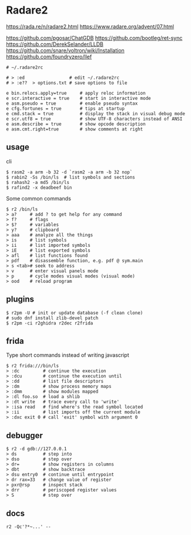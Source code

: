 # Radare2
https://rada.re/n/radare2.html
https://www.radare.org/advent/07.html

https://github.com/pgosar/ChatGDB
https://github.com/bootleg/ret-sync
https://github.com/DerekSelander/LLDB
https://github.com/snare/voltron/wiki/Installation
https://github.com/foundryzero/llef

```
# ~/.radare2rc

# > :ed                 # edit ~/.radare2rc
# > :e??  > options.txt # save options to file

e bin.relocs.apply=true     # apply reloc information
e scr.interactive = true    # start in interactive mode
e asm.pseudo = true         # enable pseudo syntax
e cfg.fortunes = true       # tips at startup
e cmd.stack = true          # display the stack in visual debug mode
e scr.utf8 = true           # show UTF-8 characters instead of ANSI
e asm.describe = true       # show opcode description
e asm.cmt.right=true        # show comments at right

```

## usage
cli
```
$ rasm2 -a arm -b 32 -d `rasm2 -a arm -b 32 nop`
$ rabin2 -Ss /bin/ls  # list symbols and sections
$ rahash2 -a md5 /bin/ls
$ rafind2 -x deadbeef bin
```
Some common commands
```
$ r2 /bin/ls
> a?     # add ? to get help for any command
> f?     # flags
> $?     # variables
> y?     # clipboard
> aaa    # analyze all the things
> is     # list symbols
> ii     # list imported symbols
> iE     # list exported symbols
> afl    # list functions found
> pdf    # disassemble function, e.g. pdf @ sym.main
> s <tab># seek to address
> v      # enter visual panels mode
> p      # cycle modes visual modes (visual mode)
> ood    # reload program
```

## plugins
```
$ r2pm -U # init or update database (-f clean clone)
# sudo dnf install zlib-devel patch
$ r2pm -ci r2ghidra r2dec r2frida
```

## frida
Type short commands instead of writing javascript
```
$ r2 frida:///bin/ls
> :dc         # continue the execution
> :dcu        # continue the execution until
> :dd         # list file descriptors
> :dm         # show process memory maps
> :dmm        # show modules mapped
> :dl foo.so  # load a shlib
> :dt write   # trace every call to 'write'
> :isa read   # find where's the read symbol located
> :ii         # list imports off the current module
> :dxc exit 0 # call 'exit' symbol with argument 0
```

## debugger
```
$ r2 -d gdb://127.0.0.1
> ds          # step into
> dso         # step over
> dr=         # show registers in columns
> dbt         # show backtrace
> dsu entry0  # continue until entrypoint
> dr rax=33   # change value of register
> pxr@rsp     # inspect stack
> drr         # periscoped register values
> S           # step over

```

## docs
```
r2 -Qc'?*~...' --
```
